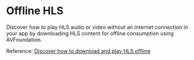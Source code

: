 # Offline HLS
Discover how to play HLS audio or video without an internet connection in your app by downloading HLS content for offline consumption using AVFoundation.

Reference: [Discover how to download and play HLS offline](https://developer.apple.com/videos/play/wwdc2020/10655) 